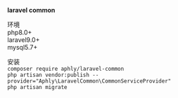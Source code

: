 **laravel common**<br>

环境<br>
php8.0+<br>
laravel9.0+<br>
mysql5.7+<br>

安装<br>
`composer require aphly/laravel-common` <br>
`php artisan vendor:publish --provider="Aphly\LaravelCommon\CommonServiceProvider"` <br>
`php artisan migrate` <br>

